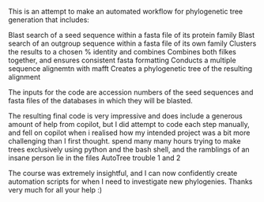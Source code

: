 This is an attempt to make an automated workflow for phylogenetic tree generation that includes:

Blast search of a seed sequence within a fasta file of its protein family 
Blast search of an outgroup sequence within a fasta file of its own family
Clusters the results to a chosen % identity and combines
Combines both filkes together, and ensures consistent fasta formatting
Conducts a multiple sequence alignemtn with mafft
Creates a phylogenetic tree of the resulting alignment

The inputs for the code are accession numbers of the seed sequences and fasta files of the databases in which they will be blasted.

The resulting final code is very impressive and does include a generous amount of help from copilot, but I did attempt to code each step manually, and fell on copilot when i realised how my intended project was a bit more challenging than I first thought. spend many many hours trying to make trees exclusively using python and the bash shell, and the ramblings of an insane person lie in the files AutoTree trouble 1 and 2

The course was extremely insightful, and I can now confidently create automation scripts for when I need to investigate new phylogenies. Thanks very much for all your help :)
